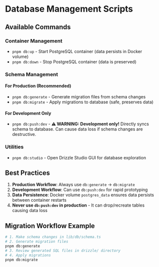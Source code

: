 # Database Management Scripts

## Available Commands

### Container Management
- `pnpm db:up` - Start PostgreSQL container (data persists in Docker volume)
- `pnpm db:down` - Stop PostgreSQL container (data is preserved)

### Schema Management

#### For Production (Recommended)
- `pnpm db:generate` - Generate migration files from schema changes
- `pnpm db:migrate` - Apply migrations to database (safe, preserves data)

#### For Development Only
- `pnpm db:push:dev` - **⚠️ WARNING: Development only!** Directly syncs schema to database. Can cause data loss if schema changes are destructive.

### Utilities
- `pnpm db:studio` - Open Drizzle Studio GUI for database exploration

## Best Practices

1. **Production Workflow**: Always use `db:generate` → `db:migrate`
2. **Development Workflow**: Can use `db:push:dev` for rapid prototyping
3. **Data Persistence**: Docker volume `postgres_data` ensures data persists between container restarts
4. **Never use `db:push:dev` in production** - It can drop/recreate tables causing data loss

## Migration Workflow Example

```bash
# 1. Make schema changes in lib/db/schema.ts
# 2. Generate migration files
pnpm db:generate
# 3. Review generated SQL files in drizzle/ directory
# 4. Apply migrations
pnpm db:migrate
```